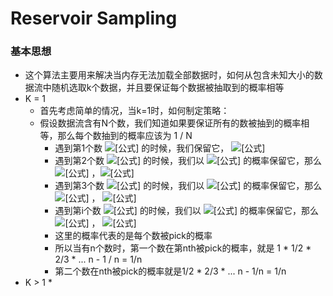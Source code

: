 # Reservoir Sampling

### 基本思想

* 这个算法主要用来解决当内存无法加载全部数据时，如何从包含未知大小的数据流中随机选取k个数据，并且要保证每个数据被抽取到的概率相等
* K = 1
  * 首先考虑简单的情况，当k=1时，如何制定策略：
  * 假设数据流含有N个数，我们知道如果要保证所有的数被抽到的概率相等，那么每个数抽到的概率应该为 1 / N
    * 遇到第1个数 ![\[公式\]](https://www.zhihu.com/equation?tex=n\_1) 的时候，我们保留它， ![\[公式\]](https://www.zhihu.com/equation?tex=p%28n\_1%29%3D1)
    * 遇到第2个数 ![\[公式\]](https://www.zhihu.com/equation?tex=n\_2) 的时候，我们以 ![\[公式\]](https://www.zhihu.com/equation?tex=%5Cfrac%7B1%7D%7B2%7D) 的概率保留它，那么 ![\[公式\]](https://www.zhihu.com/equation?tex=p%28n\_1%29%3D1%5Ctimes+%5Cfrac%7B1%7D%7B2%7D%3D%5Cfrac%7B1%7D%7B2%7D) ，![\[公式\]](https://www.zhihu.com/equation?tex=p%28n\_2%29%3D%5Cfrac%7B1%7D%7B2%7D)
    * 遇到第3个数 ![\[公式\]](https://www.zhihu.com/equation?tex=n\_3) 的时候，我们以 ![\[公式\]](https://www.zhihu.com/equation?tex=%5Cfrac%7B1%7D%7B3%7D) 的概率保留它，那么 ![\[公式\]](https://www.zhihu.com/equation?tex=p%28n\_1%29%3Dp%28n\_2%29%3D%5Cfrac%7B1%7D%7B2%7D%5Ctimes%281-%5Cfrac%7B1%7D%7B3%7D%29%3D%5Cfrac%7B1%7D%7B3%7D) ， ![\[公式\]](https://www.zhihu.com/equation?tex=p%28n\_3%29%3D%5Cfrac%7B1%7D%7B3%7D)
    * 遇到第i个数 ![\[公式\]](https://www.zhihu.com/equation?tex=n\_i) 的时候，我们以 ![\[公式\]](https://www.zhihu.com/equation?tex=%5Cfrac%7B1%7D%7Bi%7D) 的概率保留它，那么 ![\[公式\]](https://www.zhihu.com/equation?tex=p%28n\_1%29%3Dp%28n\_2%29%3Dp%28n\_3%29%3D%5Cdots%3Dp%28n\_%7Bi-1%7D%29%3D%5Cfrac%7B1%7D%7Bi-1%7D%5Ctimes%281-%5Cfrac%7B1%7D%7Bi%7D%29%3D%5Cfrac%7B1%7D%7Bi%7D) ， ![\[公式\]](https://www.zhihu.com/equation?tex=p%28n\_i%29%3D%5Cfrac%7B1%7D%7Bi%7D)
    * 这里的概率代表的是每个数被pick的概率
    * 所以当有n个数时，第一个数在第nth被pick的概率，就是 1 \* 1/2 \* 2/3 \* ... n - 1 / n = 1/n
    * 第二个数在nth被pick的概率就是1/2 \* 2/3 \* ... n - 1/n = 1/n
* K > 1
  *
